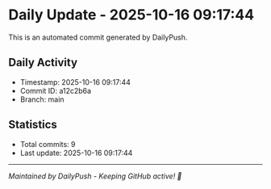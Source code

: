 # Daily Update - 2025-10-16 09:17:44

This is an automated commit generated by DailyPush.

## Daily Activity
- Timestamp: 2025-10-16 09:17:44
- Commit ID: a12c2b6a
- Branch: main

## Statistics
- Total commits: 9
- Last update: 2025-10-16 09:17:44

---
*Maintained by DailyPush - Keeping GitHub active! 🚀*
